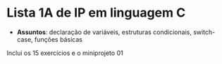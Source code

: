 # Lista 1A de IP em linguagem C

- **Assuntos**: declaração de variáveis, estruturas condicionais, switch-case, funções básicas

Inclui os 15 exercícios e o miniprojeto 01